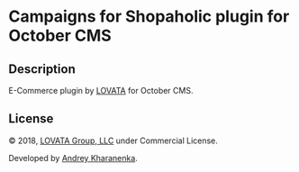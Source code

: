 # Campaigns for Shopaholic plugin for October CMS

## Description

E-Commerce plugin by [LOVATA](https://lovata.com) for October CMS.

## License

© 2018, [LOVATA Group, LLC](https://lovata.com) under Commercial License.

Developed by [Andrey Kharanenka](https://github.com/kharanenka).